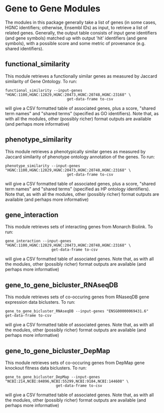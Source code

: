 # Gene to Gene Modules

The modules in this package generally take a list of genes (in some cases,  HGNC identifiers; otherwise, Ensembl IDs)
as input, to retrieve a list of related genes. Generally, the output table consists of input gene identifiers
(and gene symbols) matched up with output 'hit' identifiers (and gene symbols),  with a possible score and some 
metric of provenance (e.g. shared identifiers).

## functional_similarity

This module retrieves a functionally similar genes as measured by Jaccard similarity of Gene Ontology. To run:

```
functional_similarity --input-genes "HGNC:1100,HGNC:12829,HGNC:20473,HGNC:20748,HGNC:23168" \
                            get-data-frame to-csv
```

will give a CSV formatted table of associated genes, plus a score, "shared term names" and "shared terms" (specified as GO identifiers). Note that, as with all the modules,
other (possibly richer) format outputs are available (and perhaps more informative)

## phenotype_similarity

This module retrieves a phenotypically similar genes  as measured by Jaccard similarity of phenotype ontology annotation of the genes. To run:

```
phenotype_similarity --input-genes "HGNC:1100,HGNC:12829,HGNC:20473,HGNC:20748,HGNC:23168" \
                            get-data-frame to-csv
```

will give a CSV formatted table of associated genes, plus a score, "shared term names" and "shared terms" (specified as HP ontology identifiers). Note that, as with all the modules,
other (possibly richer) format outputs are available (and perhaps more informative)

## gene_interaction

This module retrieves sets of interacting genes from Monarch Biolink. To run:

```
gene_interaction --input-genes "HGNC:1100,HGNC:12829,HGNC:20473,HGNC:20748,HGNC:23168" \
                     get-data-frame to-csv
```

will give a CSV formatted table of associated genes. Note that, as with all the modules,
other (possibly richer) format outputs are available (and perhaps more informative)

## gene_to_gene_bicluster_RNAseqDB

This module retrieves sets of co-occuring genes from RNaseqDB gene expression data biclusters. To run:

```
gene_to_gene_bicluster_RNAseqDB --input-genes "ENSG00000069431.6"  get-data-frame to-csv
```

will give a CSV formatted table of associated genes. Note that, as with all the modules,
other (possibly richer) format outputs are available (and perhaps more informative)

## gene_to_gene_bicluster_DepMap

This module retrieves sets of co-occuring genes from DepMap gene knockout fitness data biclusters. To run:

``` 
gene_to_gene_bicluster_DepMap --input-genes "NCBI:214,NCBI:84896,NCBI:55299,NCBI:9184,NCBI:144608" \
                       get-data-frame to-csv
```

will give a CSV formatted table of associated genes. Note that, as with all the modules,
other (possibly richer) format outputs are available (and perhaps more informative)
